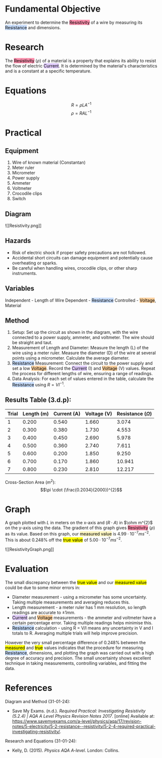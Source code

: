 # Fundamental Objective
An experiment to determine the <mark style="background: #FF5582A6;">Resistivity</mark> of a wire by measuring its <mark style="background: #ADCCFFA6;">Resistance</mark> and dimensions.

# Research
The <mark style="background: #FF5582A6;">Resistivity</mark> ($\rho$) of a material is a property that explains its ability to resist the flow of electric <mark style="background: #D2B3FFA6;">Current</mark>. It is determined by the material's characteristics and is a constant at a specific temperature.

# Equations
$$R = \rho LA^{-1}$$
$$\rho = RAL^{-1}$$

<div style="page-break-after: always;"></div>

# Practical
## Equipment
1. Wire of known material (Constantan)
2. Meter ruler
3. Micrometer
4. Power supply
5. Ammeter
6. Voltmeter
7. Crocodile clips
8. Switch

## Diagram
![[Resistivity.png]]

## Hazards
- Risk of electric shock if proper safety precautions are not followed.
- Accidental short circuits can damage equipment and potentially cause overheating or sparks.
- Be careful when handling wires, crocodile clips, or other sharp instruments.

## Variables
Independent - Length of Wire
Dependent - <mark style="background: #ADCCFFA6;">Resistance</mark>
Controlled - <mark style="background: #FFB86CA6;">Voltage</mark>, Material

<div style="page-break-after: always;"></div>

## Method
1. Setup: Set up the circuit as shown in the diagram, with the wire connected to a power supply, ammeter, and voltmeter. The wire should be straight and taut.
2. Measurement of Length and Diameter: Measure the length (L) of the wire using a meter ruler. Measure the diameter (D) of the wire at several points using a micrometer. Calculate the average diameter.
3. <mark style="background: #ADCCFFA6;">Resistance</mark> Measurement: Connect the circuit to the power supply and set a low <mark style="background: #FFB86CA6;">Voltage</mark>. Record the <mark style="background: #D2B3FFA6;">Current</mark> (I) and <mark style="background: #FFB86CA6;">Voltage</mark> (V) values. Repeat the process for different lengths of wire, ensuring a range of readings.
4. Data Analysis: For each set of values entered in the table, calculate the <mark style="background: #ADCCFFA6;">Resistance</mark> using $R = VI^{-1}$.

## Results Table (3.d.p): 

| Trial | Length (m) | Current (A) | Voltage (V) | Resistance ($\Omega$) |
| ----- | ---------- | ----------- | ----------- | --------------------- |
| 1     | 0.200      | 0.540       | 1.660       | 3.074                 |
| 2     | 0.300      | 0.380       | 1.730       | 4.553                 |
| 3     | 0.400      | 0.450       | 2.690       | 5.978                 |
| 4     | 0.500      | 0.360       | 2.740       | 7.611                 |
| 5     | 0.600      | 0.200       | 1.850       | 9.250                 |
| 6     | 0.700      | 0.170       | 1.860       | 10.941                |
| 7     | 0.800      | 0.230       | 2.810       | 12.217                |

Cross-Section Area ($m^{2}$): $$\pi \cdot (\frac{0.2034}{2000})^{2}$$

<div style="page-break-after: always;"></div>

# Graph
A graph plotted with $L$ in meters on the x-axis and $(R \cdot A)$ in $\ohm m^{2}$ on the y-axis using the data. The gradient of this graph gives <mark style="background: #FF5582A6;">Resistivity</mark> $(\rho)$ as its value. Based on this graph, our <mark style="background: #FFF3A3A6;">measured value</mark> is $4.99 \cdot 10^{-7} ms^{-2}$. This is about $0.248\%$ off the <mark class="hltr-green">true value</mark> of $5.00 \cdot 10^{-7} ms^{-2}$.

![[ResistivityGraph.png]]

<div style="page-break-after: always;"></div>

# Evaluation
The small discrepancy between the <mark class="hltr-green">true value</mark> and our <mark class="hltr-yellow">measured value</mark> could be due to some minor errors in:
- Diameter measurement - using a micrometer has some uncertainty. Taking multiple measurements and averaging reduces this.
- Length measurement - a meter ruler has 1 mm resolution, so length readings are accurate to $\pm1 mm$.
- <mark style="background: #D2B3FFA6;">Current</mark> and <mark style="background: #FFB86CA6;">Voltage</mark> measurements - the ammeter and voltmeter have a certain percentage error. Taking multiple readings helps minimise this.
- <mark style="background: #ADCCFFA6;">Resistance</mark> calculation - using R = V/I means any uncertainty in V and I totals to R. Averaging multiple trials will help improve precision.

However the very small percentage difference of $0.248\%$ between the <mark class="hltr-yellow">measured</mark> and <mark class="hltr-green">true</mark> values indicates that the procedure for measuring <mark style="background: #ADCCFFA6;">Resistance</mark>, dimensions, and plotting the graph was carried out with a high degree of accuracy and precision. The small uncertainty shows excellent technique in taking measurements, controlling variables, and fitting the data.

# References
Diagram and Method (31-01-24):
- Save My Exams. (n.d.). _Required Practical: Investigating Resistivity (5.2.4) | AQA A Level Physics Revision Notes 2017_. [online] Available at: https://www.savemyexams.com/a-level/physics/aqa/17/revision-notes/5-electricity/5-2-resistance--resistivity/5-2-4-required-practical-investigating-resistivity/.

Research and Equations (31-01-24):
- Kelly, D. (2015). _Physics AQA A-level_. London: Collins.